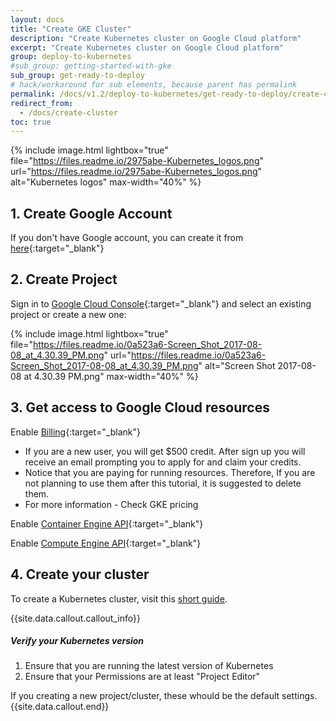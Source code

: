 ```yaml
---
layout: docs
title: "Create GKE Cluster"
description: "Create Kubernetes cluster on Google Cloud platform"
excerpt: "Create Kubernetes cluster on Google Cloud platform"
group: deploy-to-kubernetes
#sub_group: getting-started-with-gke
sub_group: get-ready-to-deploy
# hack/workaround for sub elements, because parent has permalink
permalink: /docs/v1.2/deploy-to-kubernetes/get-ready-to-deploy/create-cluster/
redirect_from:
  - /docs/create-cluster
toc: true
---
```


{% include image.html 
lightbox="true" 
file="https://files.readme.io/2975abe-Kubernetes_logos.png" 
url="https://files.readme.io/2975abe-Kubernetes_logos.png" 
alt="Kubernetes logos" 
max-width="40%" 
%}
 
## 1. Create Google Account
If you don't have Google account, you can create it from [here](https://accounts.google.com/SignUp){:target="_blank"} 
 
## 2. Create Project
Sign in to [Google Cloud Console](https://console.cloud.google.com/){:target="_blank"} and select an existing project or create a new one:

{% include image.html 
lightbox="true" 
file="https://files.readme.io/0a523a6-Screen_Shot_2017-08-08_at_4.30.39_PM.png" 
url="https://files.readme.io/0a523a6-Screen_Shot_2017-08-08_at_4.30.39_PM.png" 
alt="Screen Shot 2017-08-08 at 4.30.39 PM.png" 
max-width="40%" 
%}

## 3. Get access to Google Cloud resources
 
Enable [Billing](https://console.cloud.google.com/billing){:target="_blank"}
* If you are a new user, you will get $500 credit. After sign up you will receive an email prompting you to apply for and claim your credits. 
* Notice that you are paying for running resources. Therefore, If you are not planning to use them after this tutorial, it is suggested to delete them.
* For more information - Check GKE pricing
 
Enable [Container Engine API](https://console.cloud.google.com/apis/api/container/overview){:target="_blank"}

Enable [Compute Engine API](https://console.cloud.google.com/apis/api/compute_component/overview){:target="_blank"}

## 4. Create your cluster

To create a Kubernetes cluster, visit this [short guide](https://cloud.google.com/container-engine/docs/quickstart).

{{site.data.callout.callout_info}}
##### Verify your Kubernetes version

1. Ensure that you are running the latest version of Kubernetes
2. Ensure that your Permissions are at least "Project Editor"

If you creating a new project/cluster, these whould be the default settings. 
{{site.data.callout.end}}
